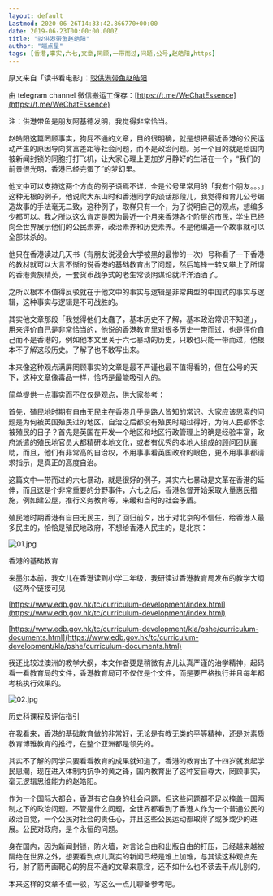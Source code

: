 ```yaml
---
layout: default
Lastmod: 2020-06-26T14:33:42.866770+00:00
date: 2019-06-23T00:00:00.000Z
title: "驳供港带鱼赵皓阳"
author: "端点星"
tags: [香港,事实,六七,文章,罔顾,一带而过,问题,公号,赵皓阳,https]
---
```


原文来自「读书看电影」：[驳供港带鱼赵皓阳](https://mp.weixin.qq.com/s?__biz=MzA3MDI2NjkyNQ==&mid=2650359545&idx=1&sn=57fe0510a4cf0f7e2622eca4abf701b3&chksm=87329fbbb04516addd8ab3f5448d2ed9b13f5b493b470b4c84cc6269413c7f7399721df408bc&token=395274056&lang=zh_CN#rd)

由 telegram channel 微信搬运工保存：[https://t.me/WeChatEssence](https://t.me/WeChatEssence)

注：供港带鱼是朋友阿基德发明，我觉得非常恰当。

赵皓阳这篇罔顾事实，狗屁不通的文章，目的很明确，就是想把最近香港的公民运动产生的原因导向贫富差距等社会问题，而不是政治问题。另一个目的就是给国内被新闻封锁的同胞打打飞机，让大家心理上更加岁月静好的生活在一个，“我们的前景很光明，香港已经完蛋了”的梦幻里。

他文中可以支持这两个方向的例子语焉不详，全是公号里常用的「我有个朋友。。。」这种无根的例子，他说爬大东山时和香港同学的谈话那段儿，我觉得和育儿公号编造故事的手法毫无二致，这种例子，取样只有一个，为了说明自己的观点，想编多少都可以。我之所以这么肯定是因为最近一个月来香港各个阶层的市民，学生已经向全世界展示他们的公民素养，政治素养和历史素养。不是他编造一个故事就可以全部抹杀的。

他只在香港读过几天书（有朋友说浸会大学被黑的最惨的一次）号称看了一下香港的教材就可以大言不惭的说香港的基础教育出了问题，然后笔锋一转又攀上了所谓的香港贵族精英，一套货币战争式的老生常谈阴谋论就洋洋洒洒了。

之所以根本不值得反驳就在于他文中的事实与逻辑是非常典型的中国式的事实与逻辑，这种事实与逻辑是不可战胜的。

其实他文章那段「我觉得他们太蠢了，基本历史不了解，基本政治常识不知道」，用来评价自己是非常恰当的，他说的香港教育里对很多历史一带而过，也是评价自己而不是香港的，例如他本文里关于六七暴动的历史，只敢也只能一带而过，他根本不了解这段历史。了解了也不敢写出来。

本来像这种观点满屏罔顾事实的文章是最不严谨也最不值得看的，但在公号的天下，这种文章像毒品一样，恰巧是最能吸引人的。

简单提供一点事实而不仅仅是观点，供大家参考：

首先，殖民地时期有自由无民主在香港几乎是路人皆知的常识。大家应该思索的问题是为何被英国殖民过的地区，自治之后都没有殖民时期过得好，为何人民都怀念被殖民的日子？首先是英国在开发一个地区和地区行政管理上的确是经验丰富，政府派遣的殖民地官员大都精研本地文化，或者有优秀的本地人组成的顾问团队襄助，而且，他们有非常高的自治权，不用事事看英国政府的眼色，更不用事事都请求指示，是真正的高度自治。

这篇文中一带而过的六七暴动，就是很好的例子，其实六七暴动是文革在香港的延伸，而且这是个非常重要的分野事件，六七之后，香港总督开始采取大量惠民措施，例如建公屋，推行义务教育等，来缓和当时的社会矛盾。

殖民地时期香港有自由无民主，到了回归前夕，出于对北京的不信任，给香港人最多民主的，恰恰是殖民地政府，不想给香港人民主的，是北京：

![01.jpg](https://images.weserv.nl/?url=https%3A//i.loli.net/2019/06/23/5d0f85ce5f29e35467.jpg)

香港的基础教育

来墨尔本前，我女儿在香港读到小学二年级，我研读过香港教育局发布的教学大纲（这两个链接可见

[https://www.edb.gov.hk/tc/curriculum-development/index.html](https://www.edb.gov.hk/tc/curriculum-development/index.html)

[https://www.edb.gov.hk/tc/curriculum-development/kla/pshe/curriculum-documents.html](https://www.edb.gov.hk/tc/curriculum-development/kla/pshe/curriculum-documents.html)

我还比较过澳洲的教学大纲，本文作者要是稍微有点儿认真严谨的治学精神，起码看一看教育局的文件，香港教育局可不仅仅是个文件，而是要严格执行并且每年都考核执行效果的。

![02.jpg](https://images.weserv.nl/?url=https%3A//i.loli.net/2019/06/23/5d0f85ce5d2c391738.jpg)

历史科课程及评估指引

在我看来，香港的基础教育做的非常好，无论是有教无类的平等精神，还是对素质教育博雅教育的推行，在整个亚洲都是领先的。

其实不了解的同学只要看看教育的成果就知道了，香港的教育出了十四岁就发起学民思潮，现在进入体制内抗争的黄之锋，国内教育出了这种妄自尊大，罔顾事实，毫无逻辑思维能力的赵皓阳。

作为一个国际大都会，香港有它自身的社会问题，但这些问题都不足以掩盖一国两制之下的政治问题。不管是什么问题，全世界都看到了香港人作为一个普通公民的政治自觉，一个公民对社会的责任心，并且这些公民运动都取得了或多或少的进展。公民对政府，是个永恒的问题。

身在国内，因为新闻封锁，防火墙，对言论自由和出版自由的打压，已经越来越被隔绝在世界之外，想要看到点儿真实的新闻已经是难上加难，与其读这种观点先行，射了箭再画靶心的狗屁不通的文章来意淫，还不如什么也不读去干点儿别的。

本来这样的文章不值一驳，写这么一点儿聊备参考吧。

